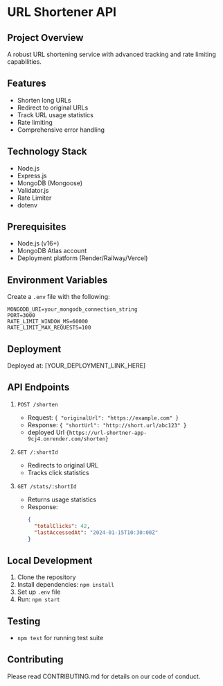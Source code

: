 # URL Shortener API

## Project Overview
A robust URL shortening service with advanced tracking and rate limiting capabilities.

## Features
- Shorten long URLs
- Redirect to original URLs
- Track URL usage statistics
- Rate limiting
- Comprehensive error handling

## Technology Stack
- Node.js
- Express.js
- MongoDB (Mongoose)
- Validator.js
- Rate Limiter
- dotenv

## Prerequisites
- Node.js (v16+)
- MongoDB Atlas account
- Deployment platform (Render/Railway/Vercel)

## Environment Variables
Create a `.env` file with the following:
```
MONGODB_URI=your_mongodb_connection_string
PORT=3000
RATE_LIMIT_WINDOW_MS=60000
RATE_LIMIT_MAX_REQUESTS=100
```

## Deployment
Deployed at: [YOUR_DEPLOYMENT_LINK_HERE]

## API Endpoints
1. `POST /shorten`
   - Request: `{ "originalUrl": "https://example.com" }`
   - Response: `{ "shortUrl": "http://short.url/abc123" }`
   - deployed Url `{https://url-shortner-app-9cj4.onrender.com/shorten}`

2. `GET /:shortId`
   - Redirects to original URL
   - Tracks click statistics

3. `GET /stats/:shortId`
   - Returns usage statistics
   - Response: 
     ```json
     {
       "totalClicks": 42,
       "lastAccessedAt": "2024-01-15T10:30:00Z"
     }
     ```

## Local Development
1. Clone the repository
2. Install dependencies: `npm install`
3. Set up `.env` file
4. Run: `npm start`

## Testing
- `npm test` for running test suite

## Contributing
Please read CONTRIBUTING.md for details on our code of conduct.
